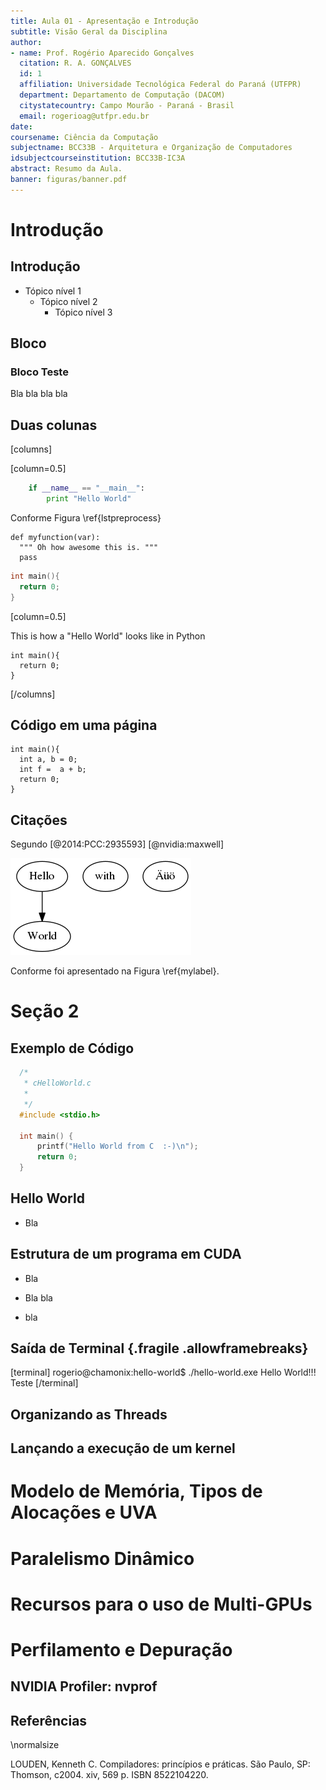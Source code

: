 ```yaml
---
title: Aula 01 - Apresentação e Introdução
subtitle: Visão Geral da Disciplina
author:
- name: Prof. Rogério Aparecido Gonçalves
  citation: R. A. GONÇALVES
  id: 1
  affiliation: Universidade Tecnológica Federal do Paraná (UTFPR)
  department: Departamento de Computação (DACOM)
  citystatecountry: Campo Mourão - Paraná - Brasil
  email: rogerioag@utfpr.edu.br
date:
coursename: Ciência da Computação
subjectname: BCC33B - Arquitetura e Organização de Computadores
idsubjectcourseinstitution: BCC33B-IC3A
abstract: Resumo da Aula.
banner: figuras/banner.pdf
---
```


# Introdução

## Introdução

* Tópico nível 1
  + Tópico nível 2
    - Tópico nível 3

## Bloco

### Bloco Teste
Bla bla bla bla

## Duas colunas

[columns]

[column=0.5]

~~~~python
    if __name__ == "__main__":
        print "Hello World"
~~~~

Conforme Figura \ref{lstpreprocess}

~~~~{.python .numberLines caption="The preprocessing step" label=lstpreprocess}
def myfunction(var):
  """ Oh how awesome this is. """
  pass
~~~~

~~~~{.C .numberLines caption="This is a caption"}
int main(){
  return 0;
}
~~~~

[column=0.5]

This is how a "Hello World" looks like in Python

```Pseudo
int main(){
  return 0;
}
```

[/columns]

## Código em uma página

```{.Pseudo caption="This is a Pseudo"}
int main(){
  int a, b = 0;
  int f =  a + b;
  return 0;
}
```

## Citações

Segundo [@2014:PCC:2935593] [@nvidia:maxwell]

![This is the caption \label{mylabel}](figuras/fig.png)

Conforme foi apresentado na Figura \ref{mylabel}.

# Seção 2

## Exemplo de Código

```c
  /*
   * cHelloWorld.c
   *
   */
  #include <stdio.h>

  int main() {
      printf("Hello World from C  :-)\n");
      return 0;
  }
```

## Hello World

* Bla

## Estrutura de um programa em CUDA

* Bla
+ Bla bla
- bla

## Saída de Terminal {.fragile .allowframebreaks}

[terminal]
rogerio@chamonix:hello-world$  ./hello-world.exe
Hello World!!!
Teste
[/terminal]

## Organizando as Threads

## Lançando a execução de um kernel

# Modelo de Memória, Tipos de Alocações e UVA

# Paralelismo Dinâmico

# Recursos para o uso de Multi-GPUs

# Perfilamento e Depuração

## NVIDIA Profiler: **nvprof**

## Referências
\normalsize

LOUDEN, Kenneth C. Compiladores: princípios e práticas. São Paulo, SP: Thomson, c2004. xiv, 569 p. ISBN 8522104220.


